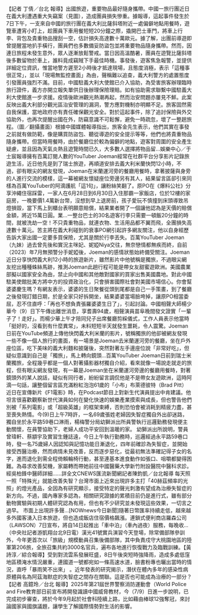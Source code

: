 【記者 丁倩／台北 報導】出國旅遊，重要物品最好隨身攜帶。中國一旅行團近日在義大利遭遇重大失竊案（見圖），造成團員損失慘重。據報導，這起事件發生於7日下午，一支來自中國的旅行團在義大利比薩斜塔附近一處偏僻地點用餐時，遊覽車遭宵小盯上，趁團員下車用餐短短20分鐘之際，撬開巴士車門，將車上行李、背包及貴重物品搜刮一空，估計損失高達數十萬歐元。據了解，出團前導遊即曾提醒當地扒手橫行，團員們也多數備妥防盜包並將重要物品隨身攜帶。然而，因連日旅程未發生意外，眾人逐漸放鬆警戒。當日因高溫酷暑，團員在遊覽比薩斜塔後多數留物於車上，誰料竟成竊賊下手最佳時機。事發後，遊客焦急報警，並提供詳細定位資訊，惟當地警方遲至2小時後才抵達現場，且態度消極，表示「這種事很正常」，並以「現場無監控畫面」為由，聲稱難以追查，義大利警方的處置態度引發團員強烈不滿。目前，中國駐義大利大使館已介入協助，為受害旅客辦理臨時旅行證件，義方亦開立報失單供日後辦理保險理賠。如有協助需求聯繫中國駐義大利大使館進一步求援。疫情後歐洲觀光熱潮再起，然而治安問題亦屢見不鮮。此案反映出義大利部分觀光區治安管理的漏洞，警方應對機制亦明顯不足。旅客固然需自我保護，當地政府亦有責任確保觀光安全。對於這起事件，除了追討保險與外交協助外，也再次提醒出國在外，防竊意識不可鬆懈，避免一時疏忽，壞了一整趟旅程。（圖／翻攝畫面）根據中國媒體報導指出，旅客金先生表示，他們其實在事發之前就有做防範，像是購買防盜包、聽從導遊的安全提示等等，他們也將貴重物品隨身攜帶。但當時用餐時，由於餐廳位於較為偏僻的地點，遊客對周圍的安全產生疑慮，並且因為天氣炎熱且遊覽時間已久，大多數人選擇將物品留...娛樂中心／于士宸報導擁有百萬訂閱人數的YouTuber Joeman經常在社群平台分享影片記錄旅遊生活，近日他先是到了瑞士旅遊，再順道安排去義大利米蘭快閃12小時，不過，卻有眼尖的網友發現，Joeman在米蘭運河旁的餐廳用餐時，拿著披薩與身旁的人進行交流的模樣，這一幕被網友懷疑座位旁邊另有其人，結果留言區卻引來同樣為百萬YouTuber的阿滴護航「這1句」，讓粉絲笑翻了。原PO在《爆料公社》分享沖繩住宿踩雷，一家人在6月28日到6月30日入住那霸一家飯店，位於12樓的家庭房，一晚要價1.4萬新台幣，沒想到早上退房前，孩子愛玩不慎撞到床頭導致吊燈損毀，當下馬上到櫃台表明願意賠償，結果業者開了一個讓他認為是天價的賠償金額，將近15萬日圓。業...一整台巴士的30名遊客行李只需要一頓飯20分鐘的時間，就被洗劫一空！不只貴重物品，就連衣物、生活用品都不翼而飛，全團損失高達數十萬元。苦主將在義大利碰到的衰事PO網引起許多網友關注，他以自身經歷告訴大家出國一定要多買保險，尤其是關於行李丟失。百萬YouTuber Joeman（九妹）過去曾先後和實況主咪妃、妮婭Niya交往，無奈戀情都無疾而終，自前（2023）年7月無預警分手妮婭後，Joeman的感情狀態始終備受關注。Joeman近日分享快閃義大利12小時的旅遊新片，雖然影片中他號稱是獨旅，不過眼尖網友挖出種種蛛絲馬跡，推測Joeman此趟行程可能是帶女友甜蜜遊歐洲。美國農業部擬以國家安全為由，禁止向中國和其他敵對國家的買家出售美國農地。對此中國駐美使館批美方將中方的投資政治化，只會損害國際社會對美國市場信心。你會幫婆婆慶生嗎？有網友表示，婆婆的生日聚餐從頭到尾都是自己一手策畫，到了餐廳之後發現訂錯日期，於是全家只好拆開坐，結果婆婆當場臉垮掉，讓原PO相當委屈，忍不住直呼：「再也不想負責張羅婆婆生日了」，引起討論。中國相聲大師楊少華今（9）日下午傳出離世消息，享耆壽94歲，相聲演員苗阜晚間發文證實「一輩子了！走好」。而楊少華上午才陪同兒子出席餐廳剪綵儀式，工作人員表示他當時「挺好的，沒看到有什麼異常」，未料短短半天就發生噩耗，令人震驚。Joeman日前在YouTube頻道上傳他快閃義大利米蘭的影片，號稱獨旅的他卻被網友發現一些不像一個人旅行的畫面，有一場景是Joeman去米蘭運河旁的餐廳，坐在戶外座位區，吃下美味的義大利麵和披薩後，突然對著左手邊座位說「非常好吃」，但疑似意識到自己是「獨旅」，馬上轉向鏡頭...百萬YouTuber Joeman日前到瑞士米蘭獨旅，全程幾乎都是一個人對著攝影器材獨自介紹，看來就像一場說走就走的旅程，但有眼尖網友發現，有一幕是Joeman坐在米蘭運河旁邊的餐廳用餐時，對著鏡頭外的某人說話，疑似有同行者，紛紛留言調侃他是不是帶女友遊歐洲，這時阿滴一句話，讓整個留言區充滿粉紅泡泡61歲的「小布」布萊德彼特（Brad Pitt）近日在宣傳新片《F1電影》時，在Podcast節目上對新生代演員提出中肯建議。他坦言很喜歡觀察新世代演員如何在變化快速的娛樂產業摸索與成長，但也警告他們別被「系列電影」或「超級英雄」的框架束縛，否則恐怕會被消耗到精疲力盡，甚至喪失熱情。今(9)日上午7時許，一名69歲張姓老婦因失智症獨自外出卻迷路，獨自坐於永平路59巷口淋雨，楊梅警分局幼獅派出所員警執行巡邏勤務發現便主動關懷，在員警協助下，老婦人成功平安回到溫暖的家。 幼獅派出所說明，警員曾瑋軒、蔡顓宇及實習生鍾誌遠，今日上午執行勤務時，巡邏經過永平路59巷口時，發一名75歲婦人因認知與記憶功能日漸退化，四年前確診為失智症，並開始接受西醫治療，然而病情未見改善，反而逐步惡化，從最初無法準確記得子女的名字，進而退化到需全程倚賴輪椅行動，甚至連基本進食動作如張口、咀嚼都變得困難。為尋求改善契機，家屬轉而帶她前往中國醫藥大學新竹附設醫院中醫科求診。經吳柏鋒中醫師詳細......詳全文CNEWS匯流新聞網記者陳鈞凱／台北報導 每天照一照「特殊光」就能改善失智？台灣市面上近來出現許多主打「40赫茲頻率的光照」的燈光產品，全因為有研究顯示，接受特定的聲光刺激有望成為治療失智症的新方向。不過，國內專家多認為，相關研究證據的累積目前仍是進行式，雖有部分動物實驗與初期人體研究認為有用，但也有不少研究並未發現這些效果，一切言之過早。 市面上出現許多聲...[NOWnews今日新聞]隨著日幣匯率持續走低，越來越多外國客湧入日本旅遊，但也造成飯店住宿價格飆漲。連鎖式便利商店羅森公司（LAWSON）7日宣布，將自14日起推出「車中泊」（車內過夜）服務，每晚收...（中央社記者游凱翔台北9日電）漢光41號實兵演習今天登場，除常備部隊參訓外，今年更首次以「旅級」規模動員召集後備部隊，其中負責戍守大桃園地區的陸軍第206旅，全旅召集共約3000名官兵，遍布各地進行恢復戰力及臨戰訓練。【黃詩淳／綜合報導】受到對流雲系發展旺盛，8日午後突短時強降雨，造成多處低窪地區積淹水情況嚴重，連國道一號都宛如一條高速水道，臉書粉專也曬出當時的情況，直呼「暴雨笑不出來」 。近年發表的研究揭示，潛伏在體內多年的感染性病原體與名為阿茲海默症的失智症之間存在關聯。這是否也可能成為治療的一部分？【記者 高鐿玲／台北 報導】2025年第21屆世界警察消防運動會（World Police and Fire教育部日前宣布將開發識讀中國威脅教材，今（7/9）日進一步說明，已完成初步審查，將於今年9月起於社會科陸續上路，比如藉由棒球12強奪冠，來討論國家與國旗議題，讓學生了解國際情勢對生活的影響。